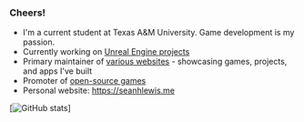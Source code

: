 ### Cheers!

- I'm a current student at Texas A&M University. Game development is my passion.
- Currently working on [Unreal Engine projects]()
- Primary maintainer of [various websites]() - showcasing games, projects, and apps I've built
- Promoter of [open-source games]()
- Personal website: https://seanhlewis.me


[![GitHub stats](https://github-readme-stats.vercel.app/api?username=seanhlewis)]
